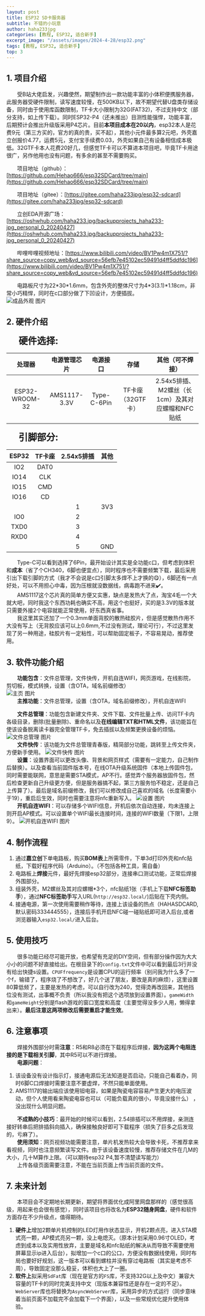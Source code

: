 ```yaml
---
layout: post
title: ESP32 SD卡服务器
subtitle: 不错的小玩意
author: haha233jpg
categories: [教程, ESP32, 适合新手]
excerpt_image: "/assets/images/2024-4-28/esp32.png"
tags: [教程, ESP32, 适合新手]
top: 3
---
```


## 1. 项目介绍
&emsp;&emsp;受B站大佬启发，兴趣使然，期望制作出一款功能丰富的小体积便携服务器，此服务器受硬件限制，读写速度较慢，在500KB以下，故不期望代替U盘类存储设备，同时由于使用库函数限制，TF卡大小限制为32G(FAT32)，不过支持中文（部分支持，如上传下载）。同时ESP32-P4（还未推出）目测性能强悍，功能丰富，后期预计会推出升级版采用P4芯片。目前**本项目成本在20以内**，esp32本人是花费9元（第三方买的，官方的真的贵，买不起），其他小元件最多算2元吧，外壳嘉立创报价4.77，运费5元，支付宝手续费0.03，外壳如果自己有设备相信成本极低。32GTF卡本人花费20好几，但感觉TF卡可以不算进本项目吧，毕竟TF卡用途很广，另作他用也没有问题，有多余的甚至不需要购买。

&emsp;&emsp;项目地址（github）：[https://github.com/Hehao666/esp32SDCard/tree/main](https://github.com/Hehao666/esp32SDCard/tree/main)

&emsp;&emsp;项目地址（gitee）：[https://gitee.com/haha233jpg/esp32-sdcard](https://gitee.com/haha233jpg/esp32-sdcard)

&emsp;&emsp;立创EDA开源广场：[https://oshwhub.com/haha233.jpg/backupprojects_haha233-jpg_personal_0_20240427](https://oshwhub.com/haha233.jpg/backupprojects_haha233-jpg_personal_0_20240427)

&emsp;&emsp;哔哩哔哩视频地址：[https://www.bilibili.com/video/BV1Pw4m1X751/?share_source=copy_web&vd_source=56efb7e45102ec59491d4ff5ddfdc196](https://www.bilibili.com/video/BV1Pw4m1X751/?share_source=copy_web&vd_source=56efb7e45102ec59491d4ff5ddfdc196)

&emsp;&emsp;电路板尺寸为22\*30\*1.6mm，包含外壳的整体尺寸为4\*3(3.1)\*1.18cm，非常小巧精悍，同时在c口部分做了下凹设计，方便插拔。  
![成品外观 图片](/assets/images/2024-5-14/成品外观.jpg)  
## 2. 硬件介绍
&emsp;&emsp;  <font size=5>**硬件选择:**</font>  

|     处理器     | 电源管理芯片 |  电源接口   |       存储        |                 其他（可不焊接）                 |
| :------------: | :----------: | :---------: | :---------------: | :----------------------------------------------: |
| ESP32-WROOM-32 | AMS1117-3.3V | Type-C-6Pin | TF卡座（32GTF卡） | 2.54x5排插、M2螺丝（长1cm）及其对应螺帽和NFC贴纸 |

&emsp;&emsp;  <font size=5>**引脚部分:**</font>  

| ESP32 | TF卡座 | 2.54x5排插 | 其他  |
| :---: | :----: | :--------: | :---: |
|  IO2  |  DAT0  |            |       |
| IO14  |  CLK   |            |       |
| IO15  |  CMD   |            |       |
| IO16  |   CD   |            |       |
|       |        |     1      |  3V3  |
|  IO0  |        |     2      |       |
| TXD0  |        |     3      |       |
| RXD0  |        |     4      |       |
|       |        |     5      |  GND  |

&emsp;&emsp;Type-C可以看到选择了6Pin，最开始设计其实是全功能c口，但考虑到体积和**成本**（省了个CH340，6脚也便宜点），同时程序也不需要频繁下载，最后采用引出下载引脚的方式（我才不会说是c口引脚太多焊不上才换的😋），6脚还有一点好处，可以不用担心中毒，因为压根就没数据线，病毒跑不进来✔️。  
&emsp;&emsp;AMS1117这个芯片真的简单方便又实惠，缺点是发热大了点，淘宝4毛一个大就大吧，同时我这个东西功耗也确实不高，用这个也挺好，买的是3.3V的版本就只需要外接2个电容就能正常使用，好东西真省事。  
&emsp;&emsp;我这里其实还加了一个0.3mm单面背胶的散热硅胶片，但是感觉散热作用不大没有写上（无背胶应该可以上0.6mm,不过没有测试，理论可行），不过这里发现了另一种用途，硅胶片有一定粘性，可以帮助固定板子，不容易晃动，推荐使用。

## 3. 软件功能介绍
&emsp;&emsp;**功能包含**：文件总管理，文件快传，开机自连WIFI，网页游戏，在线影院，剪切板，模式转换，设置（含OTA，域名前缀修改）  
![主页 图片](/assets/images/2024-5-14/主页.png)   
&emsp;&emsp;**主推功能**：文件总管理，设置（含OTA，域名前缀修改），开机自连WIFI

&emsp;&emsp;**文件总管理**：功能包含新建文件夹、文件下载、文件批量上传、访问TF卡内各级目录，删除(批量删除)、重命名以及**在线编辑TXT和HTML文件**，该功能旨在使该设备脱离读卡器完全管理TF卡，免去插拔以及频繁更换设备的烦恼。
![文件总管理 图片](/assets/images/2024-5-14/文件总管理.png)   
&emsp;&emsp;**文件快传**：该功能为文件总管理青春版，精简部分功能，跳转至上传文件夹，方便新手使用。
![文件快传 图片](/assets/images/2024-5-14/文件快传.png)   
&emsp;&emsp;**设置**：设置界面可以更改头像、背景和网页样式（需要有一定能力，自己制作后替换）。以及查看当前固件版本号，在线OTA升级系统固件（本地上传固件包，同时需要能联网，意思是需要STA模式，AP不行。感觉弄个服务器放固件包，然后检查更新自己升级更方便，但是服务器搞不起，第三方服务怕不稳定，还是自己上传算了）。最后是域名前缀修改，我们可以修改成自己喜欢的域名（长度需要小于19），重启后生效，同时也需要注意将nfc重新写入。
![设置 图片](/assets/images/2024-5-14/设置.png)   
&emsp;&emsp;**开机自连WIFI**：可以存储多个WIFI信息，开机后依次自动连接，均未连接上则开启AP模式。可以设置单个WIFI最长连接时间，连接的WIFI数量（下限1，上限9）。
![开机自连WIFI 图片](/assets/images/2024-5-14/开机自连WIFI.png)   
## 4. 制作流程
1. 通过**嘉立创**下单电路板，购买**BOM表**上所需零件，下单3d打印外壳和nfc贴纸，下载好程序代码（Arduino）。（不包括各种工具，需自备）  
2. 电路板上**焊接**元件，最好先焊接esp32部分，连接串口测试功能，正常后焊接外围部分。    
3. 组装外壳，M2螺丝及其对应螺帽\*3个，nfc贴纸1张（手机上下载**NFC标签助手**），通过**NFC标签助手**写入URL(`http://esp32.local/`)后贴在下壳内侧。  
4. 接通电源，第一次使用需要稍作等待，连接上该设备的热点（HAHASDCARD,默认密码333444555），连接后手机开启NFC碰一碰贴纸即可进入后台,或者浏览器输入`esp32.local/`进入后台。

## 5. 使用技巧
&emsp;&emsp;很多功能已经尽可能开放，也希望有充足的DIY空间，但有部分操作因为大大小小的问题不好直接给出。在根目录下的`config.txt`文件中可以看到最后3行并没有给出快捷s设置。`CPUFfrequency`是设置CPU的运行频率（别问我为什么多了一个f，输错了，程序烧了不想改了，好几个送了朋友，要改是真的麻烦），这里设置80算低频了，主要是发热的考虑，可以自行改为240，觉得烫再改回来，其他挡位没有测试，出事概不负责（所以我没有把这个选项放到设置界面）。`gameWidth`和`gameHeight`分别是flash游戏的窗口宽度和高度（主要觉得没多少人用，懒得拿出来）。**最后注意这两项修改后需要重启才能生效**。  

## 6. 注意事项
&emsp;&emsp;焊接外围部分时需**注意**：R5和R8必须在下载程序后焊接，**因为这两个电阻连接的是下载相关引脚**，其中R5可以不进行焊接。  
&emsp;&emsp;**电源问题**：
1. 该设备没有设计指示灯，接通电源后无法知道是否启动，只能自己看着办，同时6脚C口焊接时需要注意不要虚焊，不然只能单面使用。 
2. AMS1117的输出端应该使用钽电容，如果是陶瓷电容容易产生更大的电压波动，但个人使用看来陶瓷电容也可以（可能负载真的很小，毕竟没接什么） ，没出现什么明显问题。  

&emsp;&emsp;**不成熟的小技巧**：最开始的时候可以看到，2.54排插可以不用焊接，亲测连接好转串后把排插斜向插入，确保接触良好即可下载程序（损失了巨多之后发现的，亏麻了）。  
&emsp;&emsp;**使用须知**：网页视频功能需要注意，单片机发热较大会导致卡死，不推荐拿来看视频，同时也注意频繁读写文件。由于该设备速度较慢，推荐存储文件在几M的大小，几十M算作上限。（可以期待esp32 P4,暂不清楚读写能力）  
&emsp;&emsp;上传各级页面需要注意，不能在当前页面上传当前页面的文件。

## 7. 未来计划
&emsp;&emsp;本项目会不定期地长期更新，期望将界面优化成阿里网盘那样的（感觉很高级，用起来也会很有感觉），同时该项目也将改名为**ESP32随身网盘**，硬件和软件方面存在不少升级点，值得期待。
1. **硬件上**增加2颗单片机控制的LED灯用作状态显示，开机2颗点亮，进入STA模式亮一颗，AP模式亮另一颗，没上电熄灭。（原本计划采用0.96寸OLED，考虑到成本以及实用性放弃，主要是域名和nfc贴纸的解决从而导致不需要使用屏幕显示ip进入后台），拟增加一个c口的公口，方便没有数据线使用，同时布局也要好好规划，这一版本可以看到螺柱并没有穿过电路板（其实是考虑不周），导致固定没那么稳妥，体积也大上了一圈。  
2. **软件上**拟采用`SdFat`库（现在是官方的`FS`库，不支持32G以上及中文）兼容大容量的TF卡的同时完美支持中文（现版本兼容性还是存在一定的不足）。`WebServer`库也将替换为`AsyncWebServer`库，采用异步的方式运行（同步意味着当前页面不加载完不会加载下一个界面），以及一些常规优化提升使用体验。  